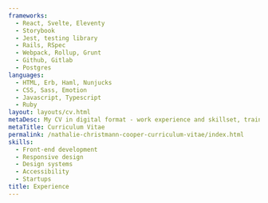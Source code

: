 ```yaml
---
frameworks:
  - React, Svelte, Eleventy
  - Storybook
  - Jest, testing library
  - Rails, RSpec
  - Webpack, Rollup, Grunt
  - Github, Gitlab
  - Postgres
languages:
  - HTML, Erb, Haml, Nunjucks
  - CSS, Sass, Emotion
  - Javascript, Typescript
  - Ruby
layout: layouts/cv.html
metaDesc: My CV in digital format - work experience and skillset, training, talks, honours and awards.
metaTitle: Curriculum Vitae
permalink: /nathalie-christmann-cooper-curriculum-vitae/index.html
skills:
  - Front-end development
  - Responsive design
  - Design systems
  - Accessibility
  - Startups
title: Experience
---
```

